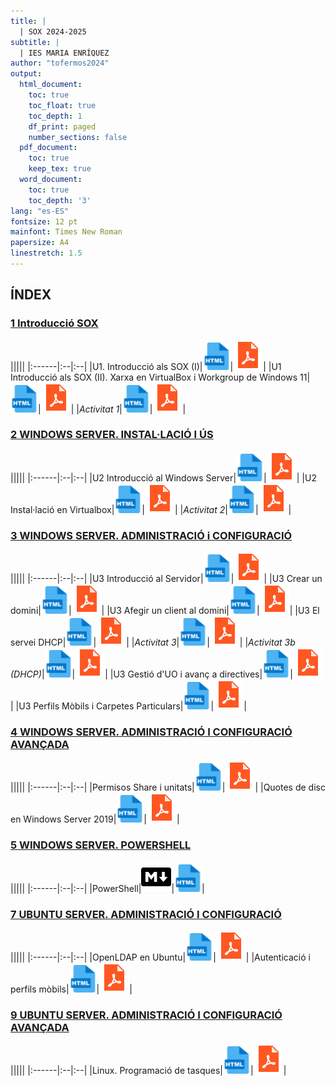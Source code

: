 ```yaml
---
title: |
  | SOX 2024-2025
subtitle: |
  | IES MARIA ENRÍQUEZ
author: "tofermos2024"
output:
  html_document:
    toc: true
    toc_float: true
    toc_depth: 1
    df_print: paged
    number_sections: false
  pdf_document: 
    toc: true
    keep_tex: true
  word_document:
    toc: true
    toc_depth: '3'
lang: "es-ES"
fontsize: 12 pt
mainfont: Times New Roman
papersize: A4
linestretch: 1.5
---
```



## ÍNDEX

### [1 Introducció SOX](#U1)

|||||
|:------|:--|:--|
|U1. Introducció als SOX (I)|[![](recursos/iconohtml.png)](U1_INTRODUCCIO_SOX/U1_INTRODUCCIO_SOX.html)|[![](recursos/iconopdf.png)](U1_INTRODUCCIO_SOX/U1_INTRODUCCIO_SOX.pdf)|
|U1 Introducció als SOX (II). Xarxa en VirtualBox i Workgroup de Windows 11|[![](recursos/iconohtml.png)](U1_WORKGROUP_VIRTUALBOX/U1_WORKGROUP_VIRTUALBOX.html)|[![](recursos/iconopdf.png)](U1_WORKGROUP_VIRTUALBOX/U1_WORKGROUP_VIRTUALBOX.pdf)|
|*Activitat 1*|[![](recursos/iconohtml.png)](U1_Activitat1/U1_Activitat1.html)|[![](recursos/iconopdf.png)](U1_Activitat1/U1_Activitat1.pdf)|

### [2 WINDOWS SERVER. INSTAL·LACIÓ I ÚS](#U2)
|||||
|:------|:--|:--|
|U2 Introducció al Windows Server|[![](recursos/iconohtml.png)](U2_WS_INSTAL_i_US/U2_WS_INSTAL_i_US.html)|[![](recursos/iconopdf.png)](U2_WS_INSTAL_i_US/U2_WS_INSTAL_i_US.pdf)|
|U2 Instal·lació en Virtualbox|[![](recursos/iconohtml.png)](U2_WS_INSTAL_i_US(II)/ADDSenWindowsServerGUI.html)|[![](recursos/iconopdf.png)](U2_WS_INSTAL_i_US(II)/ADDSenWindowsServerGUI.pdf)|
|*Activitat 2*|[![](recursos/iconohtml.png)](U2_Activitat2/U2_Activitat2.html)|[![](recursos/iconopdf.png)](U2_Activitat2/U2_Activitat2.pdf)|

### [3 WINDOWS SERVER. ADMINISTRACIÓ i CONFIGURACIÓ](#U3)
|||||
|:------|:--|:--|
|U3 Introducció al Servidor|[![](recursos/iconohtml.png)](U3_WS_ADMINISTRACIO_i_CONFIGURACIO/U3_WS_ADMINISTRACIO_i_CONFIGURACIO--I-.html)|[![](recursos/iconopdf.png)](U3_WS_ADMINISTRACIO_i_CONFIGURACIO/U3_WS_ADMINISTRACIO_i_CONFIGURACIO--I-.pdf)|
|U3 Crear un domini|[![](recursos/iconohtml.png)](U3_WS_ADMINISTRACIO_i_CONFIGURACIO/U3_WS_ADMINISTRACIO_i_CONFIGURACIO-II-.html)|[![](recursos/iconopdf.png)](U3_WS_ADMINISTRACIO_i_CONFIGURACIO/U3_WS_ADMINISTRACIO_i_CONFIGURACIO-II-.pdf)|
|U3 Afegir un client al domini|[![](recursos/iconohtml.png)](U3_WS_ADMINISTRACIO_i_CONFIGURACIO/U3_WS_ADMINISTRACIO_i_CONFIGURACIO-III-.html)|[![](recursos/iconopdf.png)](U3_WS_ADMINISTRACIO_i_CONFIGURACIO/U3_WS_ADMINISTRACIO_i_CONFIGURACIO-III-.pdf)|
|U3 El servei DHCP|[![](recursos/iconohtml.png)](U3_WS_ADMINISTRACIO_i_CONFIGURACIO/U3_WS_ADMINISTRACIO_i_CONFIGURACIO-IV-.html)|[![](recursos/iconopdf.png)](U3_WS_ADMINISTRACIO_i_CONFIGURACIO/U3_WS_ADMINISTRACIO_i_CONFIGURACIO-IV-.pdf)|
|*Activitat 3*|[![](recursos/iconohtml.png)](U3_Activitat3/U3_Activitat3.html)|[![](recursos/iconopdf.png)](U3_Activitat3/U3_Activitat3.pdf)|
|*Activitat 3b (DHCP)*|[![](recursos/iconohtml.png)](U3_Activitat3b/U3_Activitat3b.html)|[![](recursos/iconopdf.png)](U3_Activitat3b/U3_Activitat3b.pdf)|
|U3 Gestió d'UO i avanç a directives|[![](recursos/iconohtml.png)](U3_WS_GESTIOUO_i_AVANÇGPO/U3_WS_GESTIOUO_i_AVANÇGPO.html)|[![](recursos/iconopdf.png)](U3_WS_GESTIOUO_i_AVANÇGPO/U3_WS_GESTIOUO_i_AVANÇGPO.pdf)|
|U3 Perfils Mòbils i Carpetes Particulars|[![](recursos/iconohtml.png)](U3_WS_PERFILSMOBILS_i_CARPETESPARTICULARS/U3_PERFILSMOBILS.html)|[![](recursos/iconopdf.png)](U3_WS_PERFILSMOBILS_i_CARPETESPARTICULARS/U3_PERFILSMOBILS.pdf)|


### [4 WINDOWS SERVER. ADMINISTRACIÓ I CONFIGURACIÓ AVANÇADA](#U4)
|||||
|:------|:--|:--|
|Permisos Share i unitats|[![](recursos/iconohtml.png)](U4_WS_SHARE_i_UNITATS/U4_WS_SHARE_i_UNITATS.html)|[![](recursos/iconopdf.png)](U4_WS_SHARE_i_UNITATS/U4_WS_SHARE_i_UNITATS.pdf)|
|Quotes de disc en Windows Server 2019|[![](recursos/iconohtml.png)](U4_WS_QUOTES/U4_WS_QUOTES.html)|[![](recursos/iconopdf.png)](U4_WS_QUOTES/U4_WS_QUOTES.pdf)|

### [5 WINDOWS SERVER. POWERSHELL](#U5)
|||||
|:------|:--|:--|
|PowerShell|[![](recursos/iconomd.png)](U5-POWERSHELL/script.md)|[![](recursos/iconohtml.png)](U5-POWERSHELL/script.html)|

### [ 7 UBUNTU SERVER. ADMINISTRACIÓ I CONFIGURACIÓ ](#U7)
|||||
|:------|:--|:--|
|OpenLDAP en Ubuntu|[![](recursos/iconohtml.png)](UD7_OpenLDAP/UD7_OpenLDAP.html)|[![](recursos/iconopdf.png)](UD7_OpenLDAP/UD7_OpenLDAP.pdf)|
|Autenticació i perfils mòbils|[![](recursos/iconohtml.png)](UD7_OpenLDAP/UD7_OpenLDAPAutenticarIPerfils.html)|[![](recursos/iconopdf.png)](UD7_OpenLDAP/UD7_OpenLDAPAutenticarIPerfils.pdf)|

### [9 UBUNTU SERVER. ADMINISTRACIÓ I CONFIGURACIÓ AVANÇADA](#U9)
|||||
|:------|:--|:--|
|Linux. Programació de tasques|[![](recursos/iconohtml.png)](UD9_LINUX_AVANÇADA/U9-ProgramarTasques.html)|[![](recursos/iconopdf.png)](UD9_LINUX_AVANÇADA/U9-ProgramarTasques.pdf)|
